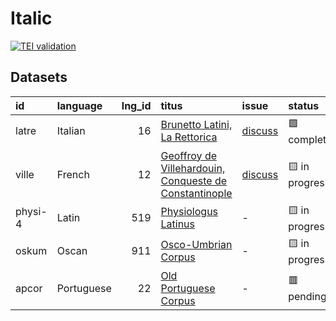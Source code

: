 # Italic
[![TEI validation](https://github.com/TITUS-2-0/italic/actions/workflows/validate.yaml/badge.svg?branch=main)](https://github.com/TITUS-2-0/italic/actions/workflows/validate.yaml)
## Datasets
| id      | language   |   lng_id | titus                                                                                                                          | issue                                                    | status         |
|:--------|:-----------|---------:|:-------------------------------------------------------------------------------------------------------------------------------|:---------------------------------------------------------|:---------------|
| latre   | Italian    |       16 | [Brunetto Latini, La Rettorica](http://titus.uni-frankfurt.de/texte/etcs/ital/aital/latrett/latre.htm)                         | [discuss](https://github.com/TITUS-2-0/italic/issues/3)  | 🟩 completed   |
| ville   | French     |       12 | [Geoffroy de Villehardouin, Conqueste de Constantinople](http://titus.uni-frankfurt.de/texte/etcs/ital/afr/villehar/ville.htm) | [discuss](https://github.com/TITUS-2-0/italic/issues/15) | 🟨 in progress |
| physi-4 | Latin      |      519 | [Physiologus Latinus](http://titus.uni-frankfurt.de/texte/etcs/ital/lat/physioll/physi.htm)                                    | -                                                        | 🟨 in progress |
| oskum   | Oscan      |      911 | [Osco-Umbrian Corpus](http://titus.uni-frankfurt.de/texte/etcs/ital/oskumb/oskum.htm)                                          | -                                                        | 🟨 in progress |
| apcor   | Portuguese |       22 | [Old Portuguese Corpus](http://titus.uni-frankfurt.de/texte/etcs/ital/aport/apcorp/apcor.htm)                                  | -                                                        | 🟥 pending     |
